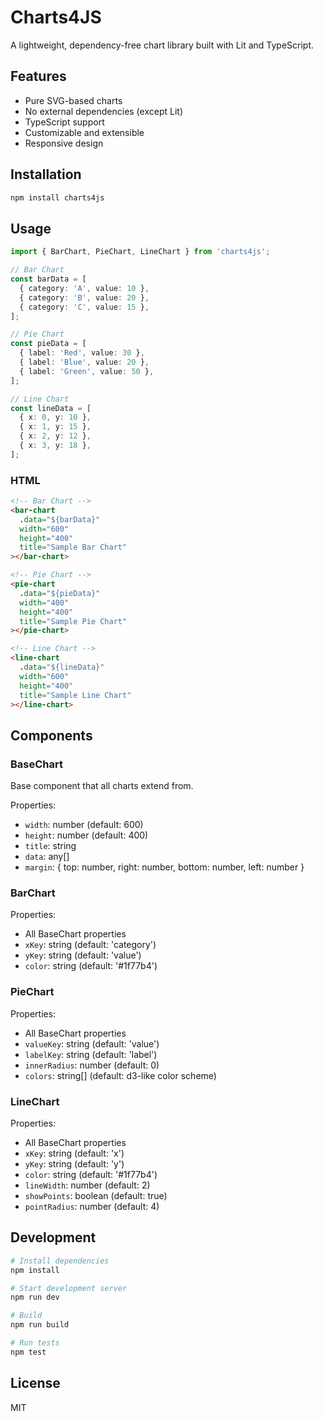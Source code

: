 # Charts4JS

A lightweight, dependency-free chart library built with Lit and TypeScript.

## Features

- Pure SVG-based charts
- No external dependencies (except Lit)
- TypeScript support
- Customizable and extensible
- Responsive design

## Installation

```bash
npm install charts4js
```

## Usage

```typescript
import { BarChart, PieChart, LineChart } from 'charts4js';

// Bar Chart
const barData = [
  { category: 'A', value: 10 },
  { category: 'B', value: 20 },
  { category: 'C', value: 15 },
];

// Pie Chart
const pieData = [
  { label: 'Red', value: 30 },
  { label: 'Blue', value: 20 },
  { label: 'Green', value: 50 },
];

// Line Chart
const lineData = [
  { x: 0, y: 10 },
  { x: 1, y: 15 },
  { x: 2, y: 12 },
  { x: 3, y: 18 },
];
```

### HTML

```html
<!-- Bar Chart -->
<bar-chart
  .data="${barData}"
  width="600"
  height="400"
  title="Sample Bar Chart"
></bar-chart>

<!-- Pie Chart -->
<pie-chart
  .data="${pieData}"
  width="400"
  height="400"
  title="Sample Pie Chart"
></pie-chart>

<!-- Line Chart -->
<line-chart
  .data="${lineData}"
  width="600"
  height="400"
  title="Sample Line Chart"
></line-chart>
```

## Components

### BaseChart

Base component that all charts extend from.

Properties:

- `width`: number (default: 600)
- `height`: number (default: 400)
- `title`: string
- `data`: any[]
- `margin`: { top: number, right: number, bottom: number, left: number }

### BarChart

Properties:

- All BaseChart properties
- `xKey`: string (default: 'category')
- `yKey`: string (default: 'value')
- `color`: string (default: '#1f77b4')

### PieChart

Properties:

- All BaseChart properties
- `valueKey`: string (default: 'value')
- `labelKey`: string (default: 'label')
- `innerRadius`: number (default: 0)
- `colors`: string[] (default: d3-like color scheme)

### LineChart

Properties:

- All BaseChart properties
- `xKey`: string (default: 'x')
- `yKey`: string (default: 'y')
- `color`: string (default: '#1f77b4')
- `lineWidth`: number (default: 2)
- `showPoints`: boolean (default: true)
- `pointRadius`: number (default: 4)

## Development

```bash
# Install dependencies
npm install

# Start development server
npm run dev

# Build
npm run build

# Run tests
npm test
```

## License

MIT
